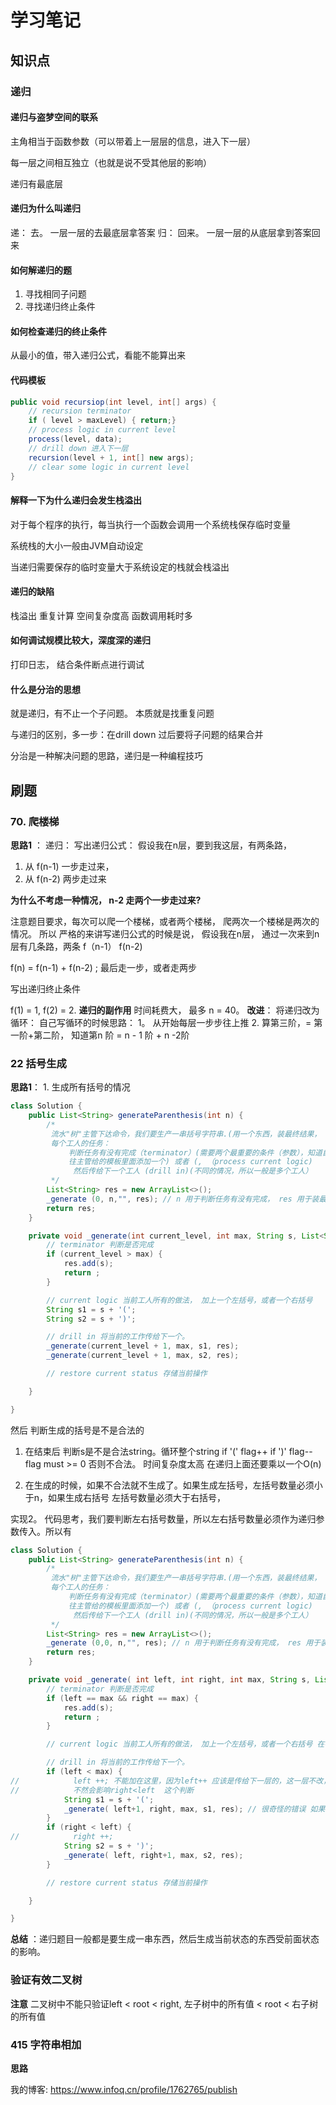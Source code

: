 # 学习笔记
## 知识点
### 递归

#### 递归与盗梦空间的联系
主角相当于函数参数（可以带着上一层层的信息，进入下一层）

每一层之间相互独立（也就是说不受其他层的影响）

递归有最底层
#### 递归为什么叫递归
递： 去。 一层一层的去最底层拿答案
归： 回来。 一层一层的从底层拿到答案回来

####  如何解递归的题 
1. 寻找相同子问题
2. 寻找递归终止条件

#### 如何检查递归的终止条件
从最小的值，带入递归公式，看能不能算出来

#### 代码模板 
```java
public void recursiop(int level, int[] args) {
    // recursion terminator
    if ( level > maxLevel) { return;}
    // process logic in current level
    process(level, data);
    // drill down 进入下一层
    recursion(level + 1, int[] new args);
    // clear some logic in current level
}
```




#### 解释一下为什么递归会发生栈溢出
对于每个程序的执行，每当执行一个函数会调用一个系统栈保存临时变量

系统栈的大小一般由JVM自动设定

当递归需要保存的临时变量大于系统设定的栈就会栈溢出
#### 递归的缺陷
栈溢出
重复计算
空间复杂度高
函数调用耗时多
#### 如何调试规模比较大，深度深的递归
打印日志， 结合条件断点进行调试

#### 什么是分治的思想
就是递归，有不止一个子问题。 本质就是找重复问题

与递归的区别，多一步：在drill down 过后要将子问题的结果合并

分治是一种解决问题的思路，递归是一种编程技巧

## 刷题
### 70. 爬楼梯
**思路1** ： 递归： 写出递归公式： 假设我在n层，要到我这层，有两条路，
 1. 从 f(n-1) 一步走过来， 
 2. 从 f(n-2) 两步走过来
 
 **为什么不考虑一种情况， n-2 走两个一步走过来?**
 
 注意题目要求，每次可以爬一个楼梯，或者两个楼梯， 爬两次一个楼梯是两次的情况。 所以
 严格的来讲写递归公式的时候是说， 假设我在n层， 通过一次来到n层有几条路，两条 f（n-1） 
 f(n-2) 

f(n) = f(n-1) + f(n-2) ; 最后走一步，或者走两步

写出递归终止条件

f(1) = 1, f(2) = 2. 
**递归的副作用** 时间耗费大， 最多 n = 40。
**改进**： 将递归改为循环：
自己写循环的时候思路： 
1。 从开始每层一步步往上推
2. 算第三阶，= 第一阶+第二阶， 知道第n 阶 = n - 1 阶 + n -2阶

### 22 括号生成
**思路1**： 1. 生成所有括号的情况
```java
class Solution {
    public List<String> generateParenthesis(int n) {
        /*
         流水"树"主管下达命令，我们要生产一串括号字符串.(用一个东西，装最终结果， 一个东西装过程结果)
         每个工人的任务：
             判断任务有没有完成（terminator）(需要两个最重要的条件（参数），知道自己是第几个，知道最多要几个）
             往主管给的模板里面添加一个) 或者 (, （process current logic)
              然后传给下一个工人 (drill in)(不同的情况，所以一般是多个工人）
         */
        List<String> res = new ArrayList<>();
        _generate (0, n,"", res); // n 用于判断任务有没有完成， res 用于装最终结果， s用于装过程结果
        return res;
    }

    private void _generate(int current_level, int max, String s, List<String> res) {
        // terminator 判断是否完成
        if (current_level > max) {
            res.add(s);
            return ;
        }

        // current logic 当前工人所有的做法， 加上一个左括号，或者一个右括号
        String s1 = s + '(';
        String s2 = s + ')';

        // drill in 将当前的工作传给下一个。
        _generate(current_level + 1, max, s1, res);
        _generate(current_level + 1, max, s2, res);

        // restore current status 存储当前操作

    }

}
```

然后 判断生成的括号是不是合法的 

1. 在结束后 判断s是不是合法string。循环整个string if '(' flag++ if ')' flag-- flag must >= 0 否则不合法。 时间复杂度太高 在递归上面还要乘以一个O(n)

2. 在生成的时候，如果不合法就不生成了。如果生成左括号，左括号数量必须小于n，如果生成右括号 左括号数量必须大于右括号，

实现2。 代码思考，我们要判断左右括号数量，所以左右括号数量必须作为递归参数传入。所以有
```java
class Solution {
    public List<String> generateParenthesis(int n) {
        /*
         流水"树"主管下达命令，我们要生产一串括号字符串.(用一个东西，装最终结果， 一个东西装过程结果)
         每个工人的任务：
             判断任务有没有完成（terminator）(需要两个最重要的条件（参数），知道自己是第几个，知道最多要几个）
             往主管给的模板里面添加一个) 或者 (, （process current logic)
              然后传给下一个工人 (drill in)(不同的情况，所以一般是多个工人）
         */
        List<String> res = new ArrayList<>();
        _generate (0,0, n,"", res); // n 用于判断任务有没有完成， res 用于装最终结果， s用于装过程结果
        return res;
    }

    private void _generate( int left, int right, int max, String s, List<String> res) {
        // terminator 判断是否完成
        if (left == max && right == max) {
            res.add(s);
            return ;
        }

        // current logic 当前工人所有的做法， 加上一个左括号，或者一个右括号 在判断语句中判断当前工人的做法是否该进行

        // drill in 将当前的工作传给下一个。
        if (left < max) {
//            left ++; 不能加在这里，因为left++ 应该是传给下一层的，这一层不改，
//            不然会影响right<left  这个判断
            String s1 = s + '(';
            _generate( left+1, right, max, s1, res); // 很奇怪的错误 如果把left + 1 改为left ++ 就会出现 Compile Error: Time Limit Ecceed
        }
        if (right < left) {
//            right ++;
            String s2 = s + ')';
            _generate( left, right+1, max, s2, res);
        }

        // restore current status 存储当前操作

    }

}
```
**总结** ：递归题目一般都是要生成一串东西，然后生成当前状态的东西受前面状态的影响。
### 验证有效二叉树
**注意** 二叉树中不能只验证left < root < right, 左子树中的所有值 < root < 右子树的所有值
### 415 字符串相加
**思路**
 
我的博客: https://www.infoq.cn/profile/1762765/publish


